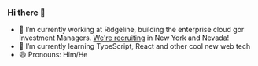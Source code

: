 ### Hi there 👋

- 🔭 I’m currently working at Ridgeline, building the enterprise cloud gor Investment Managers. [We're recruiting](https://www.ridgelineapps.com/careers/) in New York and Nevada!
- 🌱 I’m currently learning TypeScript, React and other cool new web tech
- 😄 Pronouns: Him/He

<!--
**stephanerangaya/stephanerangaya** is a ✨ _special_ ✨ repository because its `README.md` (this file) appears on your GitHub profile.

Here are some ideas to get you started:


- 👯 I’m looking to collaborate on ...
- 🤔 I’m looking for help with ...
- 💬 Ask me about ...
- 📫 How to reach me: ...
- ⚡ Fun fact: ...
-->
